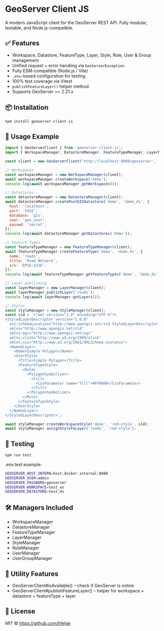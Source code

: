 # GeoServer Client JS

A modern JavaScript client for the GeoServer REST API. Fully modular, testable, and Node.js-compatible.

## ✅ Features

- Workspace, Datastore, FeatureType, Layer, Style, Role, User & Group management
- Unified request + error handling via `GeoServerException`
- Fully ESM-compatible (Node.js / Vite)
- `.env`-based configuration for testing
- 100% test coverage via Vitest
- `publishFeatureLayer()` helper method
- Supports GeoServer >= 2.21.x

## 📦 Installation

```bash
npm install geoserver-client-js
```

## 📄 Usage Example
```js
import { GeoServerClient } from 'geoserver-client-js';
import { WorkspaceManager, DatastoreManager, FeatureTypeManager, LayerManager, StyleManager } from 'geoserver-client-js';

const client = new GeoServerClient('http://localhost:8080/geoserver', 'admin', 'geoserver');

// Workspaces
const workspaceManager = new WorkspaceManager(client);
await workspaceManager.createWorkspace('demo');
console.log(await workspaceManager.getWorkspaces());

// Datastores
const datastoreManager = new DatastoreManager(client);
await datastoreManager.createPostGISDatastore('demo', 'demo_ds', {
  host: 'localhost',
  port: '5432',
  database: 'gis',
  user: 'geo_user',
  passwd: 'secret',
});
console.log(await datastoreManager.getDatastores('demo'));

// Feature Types
const featureTypeManager = new FeatureTypeManager(client);
await featureTypeManager.createFeatureType('demo', 'demo_ds', {
  name: 'roads',
  title: 'Road Network',
  srs: 'EPSG:4326',
});
console.log(await featureTypeManager.getFeatureTypes('demo', 'demo_ds'));

// Layer publishing
const layerManager = new LayerManager(client);
await layerManager.publishLayer('roads');
console.log(await layerManager.getLayers());

// Styles
const styleManager = new StyleManager(client);
const sld = `<?xml version="1.0" encoding="UTF-8"?>
<StyledLayerDescriptor version="1.0.0"
  xsi:schemaLocation="http://www.opengis.net/sld StyledLayerDescriptor.xsd"
  xmlns="http://www.opengis.net/sld"
  xmlns:ogc="http://www.opengis.net/ogc"
  xmlns:xlink="http://www.w3.org/1999/xlink"
  xmlns:xsi="http://www.w3.org/2001/XMLSchema-instance">
  <NamedLayer>
    <Name>Simple Polygon</Name>
    <UserStyle>
      <Title>Simple Polygon</Title>
      <FeatureTypeStyle>
        <Rule>
          <PolygonSymbolizer>
            <Fill>
              <CssParameter name="fill">#FF0000</CssParameter>
            </Fill>
          </PolygonSymbolizer>
        </Rule>
      </FeatureTypeStyle>
    </UserStyle>
  </NamedLayer>
</StyledLayerDescriptor>`;

await styleManager.createWorkspaceStyle('demo', 'red-style', sld);
await styleManager.assignStyleToLayer('roads', 'red-style');
```

## 🧪 Testing
```bash
npm run test
```

.env.test example:
```bash
GEOSERVER_HOST_INTERN=host.docker.internal:8080
GEOSERVER_USER=admin
GEOSERVER_PASSWORD=geoserver
GEOSERVER_WORKSPACE=test_ws
GEOSERVER_DATASTORE=test_ds
```

## 🛠 Managers Included
- WorkspaceManager
- DatastoreManager
- FeatureTypeManager
- LayerManager
- StyleManager
- RoleManager
- UserManager
- UserGroupManager

## 🧩 Utility Features
- GeoServerClient#isAvailable() – check if GeoServer is online
- GeoServerClient#publishFeatureLayer() – helper for workspace + datastore + featureType + layer

## 📖 License
MIT © https://github.com/hfelge